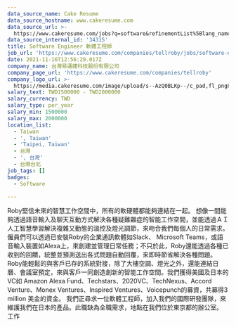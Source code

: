 ```yaml
---
data_source_name: Cake Resume
data_source_hostname: www.cakeresume.com
data_source_url: >-
  https://www.cakeresume.com/jobs?q=software&refinementList%5Blang_name%5D%5B0%5D=English&refinementList%5Bsalary_type%5D=per_year&range%5Bsalary_range%5D%5Bmin%5D=1000000&page=2
data_source_internal_id: '34315'
title: Software Engineer 軟體工程師
job_url: 'https://www.cakeresume.com/companies/tellroby/jobs/software-engineer-aacfec'
date: 2021-11-16T12:56:29.017Z
company_name: 台灣易邁捷科技股份有限公司
company_page_url: 'https://www.cakeresume.com/companies/tellroby'
company_logo_url: >-
  https://media.cakeresume.com/image/upload/s--AzQ0BLKp--/c_pad,fl_png8,h_200,w_200/v1637111741/xakfoormttll5ycobknr.png
salary_text: TWD1500000 - TWD2000000
salary_currency: TWD
salary_type: per_year
salary_min: 1500000
salary_max: 2000000
location_list:
  - Taiwan
  - ', Taiwan'
  - 'Taipei, Taiwan'
  - 台灣
  - ', 台灣'
  - 台灣台北
job_tags: []
badges:
  - Software

---
```


Roby堅信未來的智慧工作空間中，所有的軟硬體都能夠連結在一起。 想像一間能夠透過語音輸入及聊天互動方式解決各種疑難雜症的智能工作空間，並能透過ＡＩ人工智慧學習解決複雜又動態的溫控及燈光調節，來吻合我們每個人的日常需求。 僱員們可以透過已安裝Roby的企業通訊軟體如Slack、 Microsoft Teams，或語音輸入裝置如Alexa上，來創建並管理日常任務；不只於此，Roby還能透過各種已收到的回饋，統整並預測送出各式問題自動回覆，來即時節省解決各種問題。 Roby能輕鬆的與客戶已存的系統對接，除了大樓空調、燈光之外，還能連結日曆、會議室預定，來與客戶一同創造創新的智能工作空間。我們獲得美國及日本的VC如 Amazon Alexa Fund、Techstars、2020VC、TechNexus、Accord Venture、Monex Ventures、Inspired Ventures、Voicepunch的募資，共募得3 million 美金的資金。 我們正尋求一位軟體工程師，加入我們的國際研發團隊，來維護我們在日本的產品。此職缺為全職需求，地點在我們位於東京都的辦公室。 工作